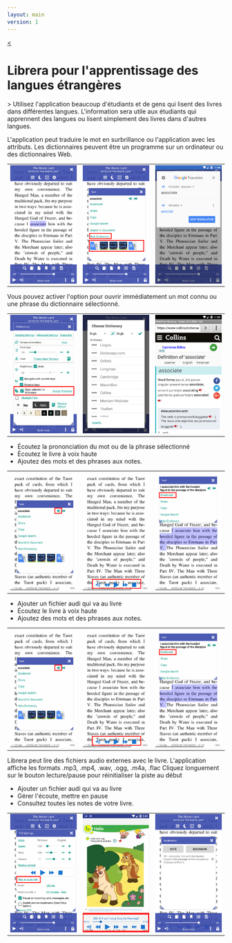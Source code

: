 ```yaml
---
layout: main
version: 1
---
```

[<](/wiki/faq)

# Librera pour l'apprentissage des langues étrangères

&gt; Utilisez l'application beaucoup d'étudiants et de gens qui lisent des livres dans différentes langues.
L'information sera utile aux étudiants qui apprennent des langues ou lisent simplement des livres dans d'autres langues.

L'application peut traduire le mot en surbrillance ou l'application avec les attributs.
Les dictionnaires peuvent être un programme sur un ordinateur ou des dictionnaires Web.

||||
|-|-|-|
|![](1.png)|![](2.png)|![](3.png)|


Vous pouvez activer l'option pour ouvrir immédiatement un mot connu ou une phrase du dictionnaire sélectionné.

||||
|-|-|-|
|![](4.png)|![](5.png)|![](6.png)|


* Écoutez la prononciation du mot ou de la phrase sélectionné
* Écoutez le livre à voix haute
* Ajoutez des mots et des phrases aux notes.

||||
|-|-|-|
|![](7.png)|![](8.png)|![](9.png)|


* Ajouter un fichier audi qui va au livre
* Écoutez le livre à voix haute
* Ajoutez des mots et des phrases aux notes.

||||
|-|-|-|
|![](7.png)|![](8.png)|![](9.png)|


Librera peut lire des fichiers audio externes avec le livre.
L'application affiche les formats .mp3, .mp4, .wav, .ogg, .m4a, .flac
Cliquez longuement sur le bouton lecture/pause pour réinitialiser la piste au début

* Ajouter un fichier audi qui va au livre
* Gérer l'écoute, mettre en pause
* Consultez toutes les notes de votre livre.

||||
|-|-|-|
|![](10.png)|![](11.png)|![](12.png)|

